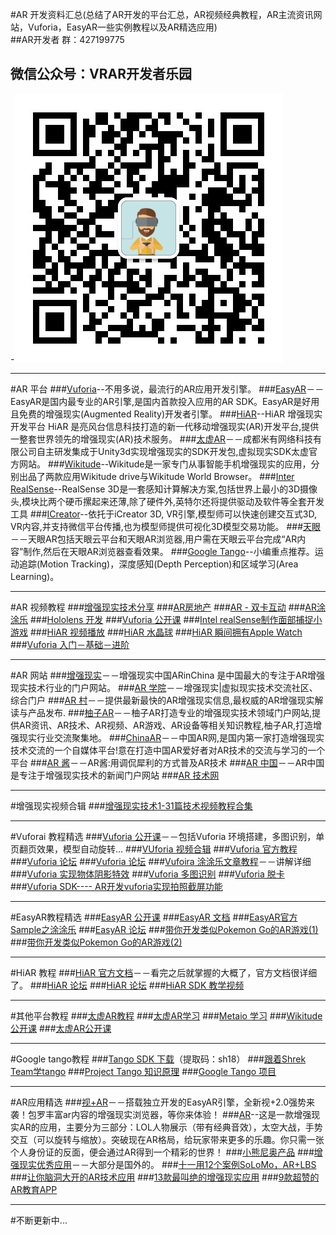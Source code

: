 #AR 开发资料汇总(总结了AR开发的平台汇总，AR视频经典教程，AR主流资讯网站，Vuforia，EasyAR一些实例教程以及AR精选应用)
</br>
##AR开发者 群：427199775
## 微信公众号：VRAR开发者乐园
-![](images/lee.jpg)

***
#AR 平台
###[Vuforia](https://developer.vuforia.com/)--不用多说，最流行的AR应用开发引擎。
###[EasyAR](http://www.easyar.cn/)－－EasyAR是国内最专业的AR引擎,是国内首款投入应用的AR SDK。EasyAR是好用且免费的增强现实(Augmented Reality)开发者引擎。
###[HiAR](http://www.hiar.com.cn/)--HiAR 增强现实开发平台 HiAR 是亮风台信息科技打造的新一代移动增强现实(AR)开发平台,提供一整套世界领先的增强现实(AR)技术服务。
###[太虚AR](http://www.voidar.net/)－－成都米有网络科技有限公司自主研发集成于Unity3d实现增强现实的SDK开发包,虚拟现实SDK太虚官方网站。
###[Wikitude](http://www.wikitude.com/)--Wikitude是一家专门从事智能手机增强现实的应用，分别出品了两款应用Wikitude drive与Wikitude World Browser。
###[Inter RealSense](http://www.intel.com/content/www/us/en/architecture-and-technology/realsense-overview.html)--RealSense 3D是一套感知计算解决方案,包括世界上最小的3D摄像头,模块比两个硬币摞起来还薄,除了硬件外,英特尔还将提供驱动及软件等全套开发工具
###[ICreator](https://www.icreator.cn/)--依托于iCreator 3D, VR引擎,模型师可以快速创建交互式3D, VR内容,并支持微信平台传播,也为模型师提供可视化3D模型交易功能。
###[天眼](http://www.tianyanar.com/)－－天眼AR包括天眼云平台和天眼AR浏览器,用户需在天眼云平台完成“AR内容”制作,然后在天眼AR浏览器查看效果。
###[Google Tango](https://developers.google.com/tango/)--小编重点推荐。运动追踪(Motion Tracking)，深度感知(Depth Perception)和区域学习(Area Learning)。

***
#AR 视频教程
###[增强现实技术分享](http://edu.manew.com/course/154)
###[AR房地产](http://edu.manew.com/course/172)
###[AR - 双卡互动](http://edu.manew.com/course/175)
###[AR涂涂乐](http://edu.manew.com/course/162)
###[Hololens 开发](http://www.taikr.com/course/378)
###[Vuforia 公开课](http://www.arinchina.com/video/list/149/)
###[Intel realSense制作面部捕捉小游戏](http://www.arinchina.com/video/show-1946.html)
###[HiAR 视频播放](http://www.arinchina.com/video/show-1972.html)
###[HiAR 水晶球](http://www.arinchina.com/video/show-1965.html)
###[HiAR 瞬间拥有Apple Watch](http://www.arinchina.com/video/show-1982.html)
###[Vuforia 入门－基础－进阶](http://www.arvrschool.com/read.php?tid=325&fid=21)


***
#AR 网站
###[增强现实](http://www.arinchina.com/)－－增强现实中国ARinChina 是中国最大的专注于AR增强现实技术行业的门户网站。
###[AR 学院](http://www.arvrschool.com/)－－增强现实|虚拟现实技术交流社区、综合门户
###[AR 村](http://www.arcun.cn/)－－提供最新最快的AR增强现实信息,最权威的AR增强现实解读与产品发布.
###[柚子AR](http://www.youziar.com/)－－柚子AR打造专业的增强现实技术领域门户网站,提供AR资讯、AR技术、AR视频、AR游戏、AR设备等相关知识教程,柚子AR,打造增强现实行业交流聚集地。
###[ChinaAR](http://www.chinaar.com/)－－中国AR网,是国内第一家打造增强现实技术交流的一个自媒体平台!意在打造中国AR爱好者对AR技术的交流与学习的一个平台
###[AR 酱](http://arjiang.com/)－－AR酱:用调侃犀利的方式普及AR技术
###[AR 中国](http://www.archina.org/)－－AR中国是专注于增强现实技术的新闻门户网站
###[AR 技术网](http://www.arjishu.com/)
***
#增强现实视频合辑
###[增强现实技术1-31篇技术视频教程合集](http://www.arcun.cn/thread-2111-1-1.html)

***
#Vuforai 教程精选
###[Vuforia 公开课](http://www.arinchina.com/video/list/149/)－－包括Vuforia 环境搭建，多图识别，单页翻页效果，模型自动旋转...
###[VUforia 视频合辑](http://www.arvrschool.com/read.php?tid=325&fid=21)
###[Vuforia 官方教程](http://www.chinaar.com/Vuforia/)
###[Vuforia 论坛](http://www.arvrschool.com/index.php?c=thread&fid=36)
###[Vuforia 论坛](http://dev.arinchina.com/qualcomm/1)
###[Vufoira 涂涂乐文章教程](http://www.manew.com/thread-92723-1-1.html?_dsign=51711fb9)－－讲解详细
###[Vuforia 实现物体阴影特效](http://mec0825.net/blog/?p=126)
###[Vuforia 多图识别](http://www.th7.cn/Program/Android/201502/394666.shtml)
###[Vuforia 脱卡](http://www.arinchina.com/video/show-1956.html)
###[Vuforia SDK---- AR开发vuforia实现拍照截屏功能](http://lib.csdn.net/article/vr/20346)

***

#EasyAR教程精选
###[EasyAR 公开课](http://www.arinchina.com/video/list/151/)
###[EasyAR 文档](http://www.easyar.cn/view/documentapi.html)
###[EasyAR官方Sample之涂涂乐](http://bbs.sightp.com/thread-249-1-1.html)
###[EasyAR 论坛](http://www.arvrschool.com/index.php?c=thread&fid=86)
###[带你开发类似Pokemon Go的AR游戏(1)](http://www.taidous.com/bbs/thread-42793-1-1.html)
###[带你开发类似Pokemon Go的AR游戏(2)](http://www.taidous.com/bbs/thread-42825-1-1.html)

***

#HiAR 教程
###[HiAR 官方文档](http://www.hiar.com.cn/doc-v1/main/home/)－－看完之后就掌握的大概了，官方文档很详细了。
###[HiAR 论坛](http://www.arvrschool.com/index.php?c=thread&fid=98)
###[HiAR 论坛](http://dev.arinchina.com/hiar/1)
###[HiAR SDK 教学视频](http://edu.51cto.com/course/course_id-5565.html)

***
#其他平台教程
###[太虚AR教程](http://www.arvrschool.com/index.php?c=thread&fid=87)
###[太虚AR学习](http://dev.arinchina.com/143/1)
###[Metaio 学习](http://dev.arinchina.com/metaio/1)
###[Wikitude 公开课](http://www.arinchina.com/video/list/150/)
###[太虚AR公开课](http://www.arinchina.com/video/list/154/)


***
#Google tango教程
###[Tango SDK 下载](https://pan.baidu.com/s/1i44Fpat)（提取码：sh18）
###[跟着Shrek Team学tango](http://www.aiweibang.com/yuedu/147339646.html)
###[Project Tango 知识原理](https://www.zhihu.com/question/37920173)
###[Google Tango 项目](http://www.arjiang.com/index.php?m=content&c=index&a=show&catid=11&id=308)
 
***
#AR应用精选
###[视+AR](http://www.anzhi.com/soft_2519240.html)－－搭载独立开发的EasyAR引擎，全新视+2.0强势来袭！包罗丰富ar内容的增强现实浏览器，等你来体验！
###[AR](http://www.anzhi.com/soft_2699705.html)--这是一款增强现实AR的应用，主要分为三部分：LOL人物展示（带有经典音效），太空大战，手势交互（可以旋转与缩放）。突破现在AR格局，给玩家带来更多的乐趣。你只需一张个人身份证的反面，便会通过AR得到一个精彩的世界！
###[小熊尼奥产品](http://neobear.com/index.php/home/product/product/)
###[增强现实优秀应用](http://mec0825.net/blog/?p=107)－－大部分是国外的。
###[十一用12个案例SoLoMo，AR+LBS](http://www.arjiang.com/index.php?m=content&c=index&a=show&catid=11&id=298)
###[让你脑洞大开的AR技术应用](http://digi.163.com/15/0312/14/AKGVTR86001668IL.html)
###[13款最叫绝的增强现实应用](http://www.leiphone.com/news/201406/the-best-augmented-reality-apps.html)
###[9款超赞的AR教育APP](http://www.arinchina.com/news/show-2573.html)


***
#不断更新中...
